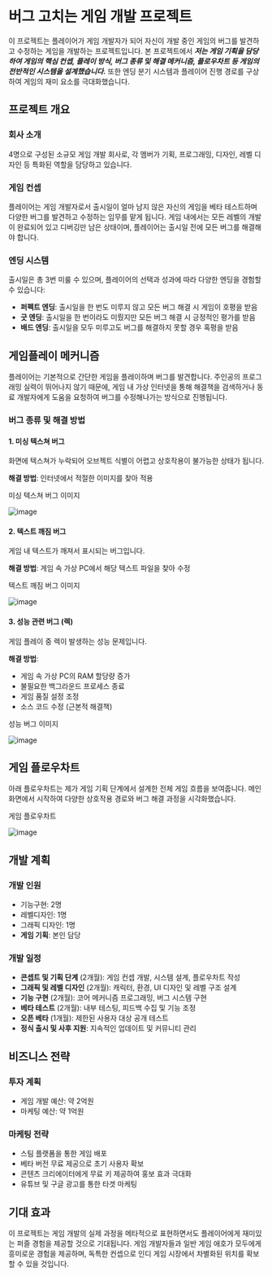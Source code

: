 # 버그 고치는 게임 개발 프로젝트

이 프로젝트는 플레이어가 게임 개발자가 되어 자신이 개발 중인 게임의 버그를 발견하고 수정하는 게임을 개발하는 프로젝트입니다. 본 프로젝트에서 ***저는 게임 기획을 담당하여 게임의 핵심 컨셉, 플레이 방식, 버그 종류 및 해결 메커니즘, 플로우차트 등 게임의 전반적인 시스템을 설계했습니다.*** 또한 엔딩 분기 시스템과 플레이어 진행 경로를 구상하여 게임의 재미 요소를 극대화했습니다.

## 프로젝트 개요

### 회사 소개

4명으로 구성된 소규모 게임 개발 회사로, 각 멤버가 기획, 프로그래밍, 디자인, 레벨 디자인 등 특화된 역할을 담당하고 있습니다.

### 게임 컨셉

플레이어는 게임 개발자로서 출시일이 얼마 남지 않은 자신의 게임을 베타 테스트하며 다양한 버그를 발견하고 수정하는 임무를 맡게 됩니다. 게임 내에서는 모든 레벨의 개발이 완료되어 있고 디버깅만 남은 상태이며, 플레이어는 출시일 전에 모든 버그를 해결해야 합니다.

### 엔딩 시스템

출시일은 총 3번 미룰 수 있으며, 플레이어의 선택과 성과에 따라 다양한 엔딩을 경험할 수 있습니다:

- **퍼펙트 엔딩**: 출시일을 한 번도 미루지 않고 모든 버그 해결 시 게임이 호평을 받음
- **굿 엔딩**: 출시일을 한 번이라도 미뤘지만 모든 버그 해결 시 긍정적인 평가를 받음
- **배드 엔딩**: 출시일을 모두 미루고도 버그를 해결하지 못할 경우 혹평을 받음


## 게임플레이 메커니즘

플레이어는 기본적으로 간단한 게임을 플레이하며 버그를 발견합니다. 주인공의 프로그래밍 실력이 뛰어나지 않기 때문에, 게임 내 가상 인터넷을 통해 해결책을 검색하거나 동료 개발자에게 도움을 요청하여 버그를 수정해나가는 방식으로 진행됩니다.

### 버그 종류 및 해결 방법

#### 1. 미싱 텍스쳐 버그

화면에 텍스쳐가 누락되어 오브젝트 식별이 어렵고 상호작용이 불가능한 상태가 됩니다.

**해결 방법**: 인터넷에서 적절한 이미지를 찾아 적용

미싱 텍스쳐 버그 이미지

![image](https://github.com/user-attachments/assets/cd0c929e-6a50-4d9e-8868-5db52eb31eb9)


#### 2. 텍스트 깨짐 버그

게임 내 텍스트가 깨져서 표시되는 버그입니다.

**해결 방법**: 게임 속 가상 PC에서 해당 텍스트 파일을 찾아 수정

텍스트 깨짐 버그 이미지

![image](https://github.com/user-attachments/assets/86103c59-af6e-45a4-b94d-00e2a41343b4)


#### 3. 성능 관련 버그 (렉)

게임 플레이 중 렉이 발생하는 성능 문제입니다.

**해결 방법**:

- 게임 속 가상 PC의 RAM 할당량 증가
- 불필요한 백그라운드 프로세스 종료
- 게임 품질 설정 조정
- 소스 코드 수정 (근본적 해결책)

성능 버그 이미지

![image](https://github.com/user-attachments/assets/352a4749-2b0e-408a-a325-90b0986181f6)


## 게임 플로우차트

아래 플로우차트는 제가 게임 기획 단계에서 설계한 전체 게임 흐름을 보여줍니다. 메인화면에서 시작하여 다양한 상호작용 경로와 버그 해결 과정을 시각화했습니다.

게임 플로우차트

![image](https://github.com/user-attachments/assets/f54cdea5-2183-493f-87fd-a9d6862bfe95)


## 개발 계획

### 개발 인원

- 기능구현: 2명
- 레벨디자인: 1명
- 그래픽 디자인: 1명
- **게임 기획**: 본인 담당


### 개발 일정

- **콘셉트 및 기획 단계** (2개월): 게임 컨셉 개발, 시스템 설계, 플로우차트 작성
- **그래픽 및 레벨 디자인** (2개월): 캐릭터, 환경, UI 디자인 및 레벨 구조 설계
- **기능 구현** (2개월): 코어 메커니즘 프로그래밍, 버그 시스템 구현
- **베타 테스트** (2개월): 내부 테스팅, 피드백 수집 및 기능 조정
- **오픈 베타** (1개월): 제한된 사용자 대상 공개 테스트
- **정식 출시 및 사후 지원**: 지속적인 업데이트 및 커뮤니티 관리


## 비즈니스 전략

### 투자 계획

- 게임 개발 예산: 약 2억원
- 마케팅 예산: 약 1억원


### 마케팅 전략

- 스팀 플랫폼을 통한 게임 배포
- 베타 버전 무료 제공으로 초기 사용자 확보
- 콘텐츠 크리에이터에게 무료 키 제공하여 홍보 효과 극대화
- 유튜브 및 구글 광고를 통한 타겟 마케팅


## 기대 효과

이 프로젝트는 게임 개발의 실제 과정을 메타적으로 표현하면서도 플레이어에게 재미있는 퍼즐 경험을 제공할 것으로 기대됩니다. 게임 개발자들과 일반 게임 애호가 모두에게 흥미로운 경험을 제공하며, 독특한 컨셉으로 인디 게임 시장에서 차별화된 위치를 확보할 수 있을 것입니다.
